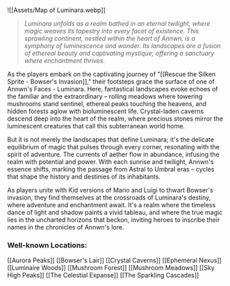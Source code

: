 ![[Assets/Map of Luminara.webp]]

> *Luminara unfolds as a realm bathed in an eternal twilight, where magic weaves its tapestry into every facet of existence. This sprawling continent, nestled within the heart of Annwn, is a symphony of luminescence and wonder. Its landscapes are a fusion of ethereal beauty and captivating mystique, offering a sanctuary where enchantment thrives.*

As the players embark on the captivating journey of "[[Rescue the Silken Sprite - Bowser's Invasion]]," their footsteps grace the surface of one of Annwn's Faces - Luminara. Here, fantastical landscapes evoke echoes of the familiar and the extraordinary – rolling meadows where towering mushrooms stand sentinel, ethereal peaks touching the heavens, and hidden forests aglow with bioluminescent life. Crystal-laden caverns descend deep into the heart of the realm, where precious stones mirror the luminescent creatures that call this subterranean world home.

But it is not merely the landscapes that define Luminara; it's the delicate equilibrium of magic that pulses through every corner, resonating with the spirit of adventure. The currents of aether flow in abundance, infusing the realm with potential and power. With each sunrise and twilight, Annwn's essence shifts, marking the passage from Astral to Umbral eras – cycles that shape the history and destinies of its inhabitants.

As players unite with Kid versions of Mario and Luigi to thwart Bowser's invasion, they find themselves at the crossroads of Luminara's destiny, where adventure and enchantment await. It's a realm where the timeless dance of light and shadow paints a vivid tableau, and where the true magic lies in the uncharted horizons that beckon, inviting heroes to inscribe their names in the chronicles of Annwn's lore.

### Well-known Locations:
[[Aurora Peaks]]
[[Bowser's Lair]]
[[Crystal Caverns]]
[[Ephemeral Nexus]]
[[Luminaire Woods]]
[[Mushroom Forest]]
[[Mushroom Meadows]]
[[Sky High Peaks]]
[[The Celestial Expanse]]
[[The Sparkling Cascades]]

